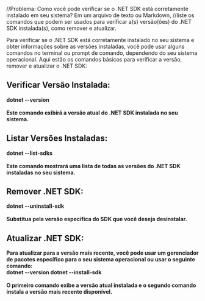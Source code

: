 //Problema: Como você pode verificar se o .NET SDK está corretamente instalado em  seu sistema? Em um arquivo de texto ou Markdown, 
//liste os comandos que podem ser usados para verificar a(s) versão(ões) do .NET SDK instalada(s), como remover e atualizar.  

<p>Para verificar se o .NET SDK está corretamente instalado no seu sistema e obter informações sobre as versões instaladas, 
você pode usar alguns comandos no terminal ou prompt de comando, dependendo do seu sistema operacional. 
Aqui estão os comandos básicos para verificar a versão, remover e atualizar o .NET SDK:</p>

<h2>Verificar Versão Instalada:</h2>

<b>dotnet --version<b><br><br>
Este comando exibirá a versão atual do .NET SDK instalada no seu sistema.

<h2>Listar Versões Instaladas:</h2>
<b>dotnet --list-sdks</b><br><br>
Este comando mostrará uma lista de todas as versões do .NET SDK instaladas no seu sistema.

<h2>Remover .NET SDK:</h2>
<b>dotnet --uninstall-sdk <versão></b><br><br>
Substitua <versão> pela versão específica do SDK que você deseja desinstalar.

<h2>Atualizar .NET SDK:</h2>
Para atualizar para a versão mais recente, você pode usar um gerenciador de pacotes específico para o seu sistema operacional ou usar o seguinte comando:<br>
<b>dotnet --version
dotnet --install-sdk</b><br><br>
O primeiro comando exibe a versão atual instalada e o segundo comando instala a versão mais recente disponível.


